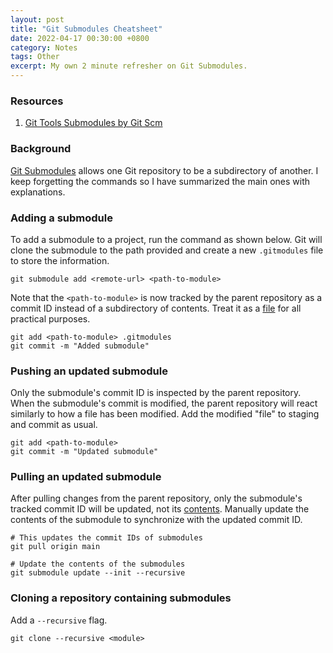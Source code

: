 ```yaml
---
layout: post
title: "Git Submodules Cheatsheet"
date: 2022-04-17 00:30:00 +0800
category: Notes
tags: Other
excerpt: My own 2 minute refresher on Git Submodules.
---
```


### Resources

1. [Git Tools Submodules by Git Scm](https://git-scm.com/book/en/v2/Git-Tools-Submodules)

### Background

[Git Submodules](https://git-scm.com/book/en/v2/Git-Tools-Submodules) allows one Git repository to be a subdirectory of another. I keep forgetting the commands so I have summarized the main ones with explanations.

### Adding a submodule

To add a submodule to a project, run the command as shown below. Git will clone the submodule to the path provided and create a new `.gitmodules` file to store the information.

```
git submodule add <remote-url> <path-to-module>
```

Note that the `<path-to-module>` is now tracked by the parent repository as a commit ID instead of a subdirectory of contents. Treat it as a <ins>file</ins> for all practical purposes.

```
git add <path-to-module> .gitmodules
git commit -m "Added submodule"
```

### Pushing an updated submodule

Only the submodule's commit ID is inspected by the parent repository. When the submodule's commit is modified, the parent repository will react similarly to how a file has been modified. Add the modified "file" to staging and commit as usual.

```
git add <path-to-module>
git commit -m "Updated submodule"
```

### Pulling an updated submodule

After pulling changes from the parent repository, only the submodule's tracked commit ID will be updated, not its <ins>contents</ins>. Manually update the contents of the submodule to synchronize with the updated commit ID.

```
# This updates the commit IDs of submodules
git pull origin main

# Update the contents of the submodules
git submodule update --init --recursive
```

### Cloning a repository containing submodules

Add a `--recursive` flag.

```
git clone --recursive <module>
```
